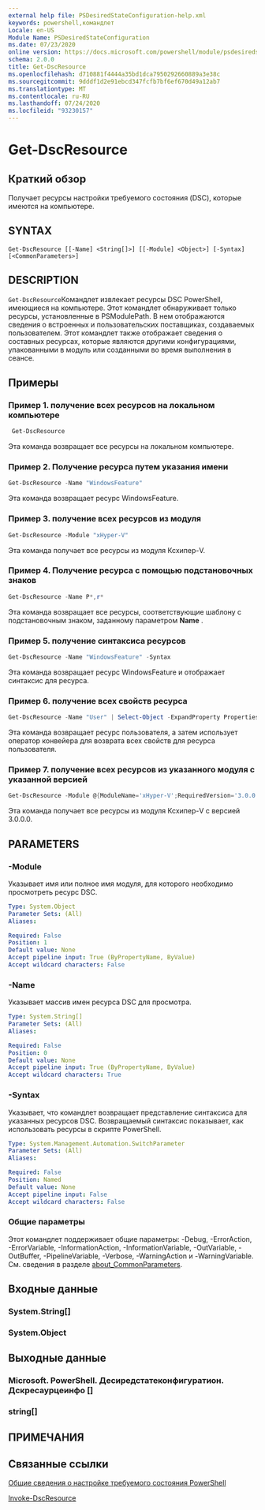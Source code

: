 ```yaml
---
external help file: PSDesiredStateConfiguration-help.xml
keywords: powershell,командлет
Locale: en-US
Module Name: PSDesiredStateConfiguration
ms.date: 07/23/2020
online version: https://docs.microsoft.com/powershell/module/psdesiredstateconfiguration/get-dscresource?view=powershell-7&WT.mc_id=ps-gethelp
schema: 2.0.0
title: Get-DscResource
ms.openlocfilehash: d710881f4444a35bd1dca7950292660889a3e38c
ms.sourcegitcommit: 9dddf1d2e91ebcd347fcfb7bf6ef670d49a12ab7
ms.translationtype: MT
ms.contentlocale: ru-RU
ms.lasthandoff: 07/24/2020
ms.locfileid: "93230157"
---
```

# Get-DscResource

## Краткий обзор
Получает ресурсы настройки требуемого состояния (DSC), которые имеются на компьютере.

## SYNTAX

```
Get-DscResource [[-Name] <String[]>] [[-Module] <Object>] [-Syntax] [<CommonParameters>]
```

## DESCRIPTION

`Get-DscResource`Командлет извлекает ресурсы DSC PowerShell, имеющиеся на компьютере. Этот командлет обнаруживает только ресурсы, установленные в PSModulePath. В нем отображаются сведения о встроенных и пользовательских поставщиках, создаваемых пользователем. Этот командлет также отображает сведения о составных ресурсах, которые являются другими конфигурациями, упакованными в модуль или созданными во время выполнения в сеансе.

## Примеры

### Пример 1. получение всех ресурсов на локальном компьютере

```powershell
 Get-DscResource
```

Эта команда возвращает все ресурсы на локальном компьютере.

### Пример 2. Получение ресурса путем указания имени

```powershell
Get-DscResource -Name "WindowsFeature"
```

Эта команда возвращает ресурс WindowsFeature.

### Пример 3. получение всех ресурсов из модуля

```powershell
Get-DscResource -Module "xHyper-V"
```

Эта команда получает все ресурсы из модуля Ксхипер-V.

### Пример 4. Получение ресурса с помощью подстановочных знаков

```powershell
Get-DscResource -Name P*,r*
```

Эта команда возвращает все ресурсы, соответствующие шаблону с подстановочным знаком, заданному параметром **Name** .

### Пример 5. получение синтаксиса ресурсов

```powershell
Get-DscResource -Name "WindowsFeature" -Syntax
```

Эта команда возвращает ресурс WindowsFeature и отображает синтаксис для ресурса.

### Пример 6. получение всех свойств ресурса

```powershell
Get-DscResource -Name "User" | Select-Object -ExpandProperty Properties
```

Эта команда возвращает  ресурс пользователя, а затем использует оператор конвейера для возврата всех свойств для ресурса пользователя.

### Пример 7. получение всех ресурсов из указанного модуля с указанной версией

```powershell
Get-DscResource -Module @{ModuleName='xHyper-V';RequiredVersion='3.0.0.0'}
```

Эта команда получает все ресурсы из модуля Ксхипер-V с версией 3.0.0.0.

## PARAMETERS

### -Module

Указывает имя или полное имя модуля, для которого необходимо просмотреть ресурс DSC.

```yaml
Type: System.Object
Parameter Sets: (All)
Aliases:

Required: False
Position: 1
Default value: None
Accept pipeline input: True (ByPropertyName, ByValue)
Accept wildcard characters: False
```

### -Name

Указывает массив имен ресурса DSC для просмотра.

```yaml
Type: System.String[]
Parameter Sets: (All)
Aliases:

Required: False
Position: 0
Default value: None
Accept pipeline input: True (ByPropertyName, ByValue)
Accept wildcard characters: True
```

### -Syntax

Указывает, что командлет возвращает представление синтаксиса для указанных ресурсов DSC. Возвращаемый синтаксис показывает, как использовать ресурсы в скрипте PowerShell.

```yaml
Type: System.Management.Automation.SwitchParameter
Parameter Sets: (All)
Aliases:

Required: False
Position: Named
Default value: None
Accept pipeline input: False
Accept wildcard characters: False
```

### Общие параметры

Этот командлет поддерживает общие параметры: -Debug, -ErrorAction, -ErrorVariable, -InformationAction, -InformationVariable, -OutVariable, -OutBuffer, -PipelineVariable, -Verbose, -WarningAction и -WarningVariable. См. сведения в разделе [about_CommonParameters](https://go.microsoft.com/fwlink/?LinkID=113216).

## Входные данные

### System.String[]

### System.Object

## Выходные данные

### Microsoft. PowerShell. Десиредстатеконфигуратион. Дскресаурцеинфо []

### string[]

## ПРИМЕЧАНИЯ

## Связанные ссылки

[Общие сведения о настройке требуемого состояния PowerShell](/powershell/scripting/dsc/overview/overview)

[Invoke-DscResource](/powershell/module/PSDesiredStateConfiguration/Invoke-DscResource)
